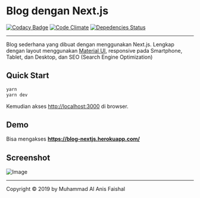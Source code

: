 # Blog dengan Next.js

[![Codacy Badge](https://api.codacy.com/project/badge/Grade/f51f5625c4b6440dae3682d103fc7a45)](https://app.codacy.com/app/maafaishal/nextjs-blog?utm_source=github.com&utm_medium=referral&utm_content=maafaishal/nextjs-blog&utm_campaign=Badge_Grade_Dashboard)
[![Code Climate](https://codeclimate.com/github/maafaishal/nextjs-blog/badges/gpa.svg)](https://codeclimate.com/github/maafaishal/nextjs-blog)
[![Depedencies Status](https://david-dm.org/maafaishal/nextjs-blog.svg)](https://david-dm.org/maafaishal/nextjs-blog)

***

Blog sederhana yang dibuat dengan menggunakan Next.js. Lengkap dengan layout menggunakan [Material UI](https://material-ui.com/ "Material UI"), responsive pada Smartphone, Tablet, dan Desktop, dan SEO (Search Engine Optimization)

## Quick Start
``` bash
yarn
yarn dev
```
Kemudian akses <http://localhost:3000> di browser.

## Demo

Bisa mengakses **<https://blog-nextjs.herokuapp.com/>**

## Screenshot

![Image](https://i.ibb.co/8Dp5Gbw/Screen-Shot-2019-02-23-at-12-20-23.png)

***

Copyright © 2019 by Muhammad Al Anis Faishal
